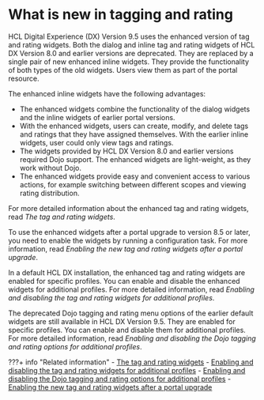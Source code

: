 # What is new in tagging and rating

HCL Digital Experience (DX) Version 9.5 uses the enhanced version of tag and rating widgets. Both the dialog and inline tag and rating widgets of HCL DX Version 8.0 and earlier versions are deprecated. They are replaced by a single pair of new enhanced inline widgets. They provide the functionality of both types of the old widgets. Users view them as part of the portal resource.

The enhanced inline widgets have the following advantages:

-   The enhanced widgets combine the functionality of the dialog widgets and the inline widgets of earlier portal versions.
-   With the enhanced widgets, users can create, modify, and delete tags and ratings that they have assigned themselves. With the earlier inline widgets, user could only view tags and ratings. 
-   The widgets provided by HCL DX Version 8.0 and earlier versions required Dojo support. The enhanced widgets are light-weight, as they work without Dojo.
-   The enhanced widgets provide easy and convenient access to various actions, for example switching between different scopes and viewing rating distribution.

For more detailed information about the enhanced tag and rating widgets, read *The tag and rating widgets*.

To use the enhanced widgets after a portal upgrade to version 8.5 or later, you need to enable the widgets by running a configuration task. For more information, read *Enabling the new tag and rating widgets after a portal upgrade*.

In a default HCL DX installation, the enhanced tag and rating widgets are enabled for specific profiles. You can enable and disable the enhanced widgets for additional profiles. For more detailed information, read *Enabling and disabling the tag and rating widgets for additional profiles*.

The deprecated Dojo tagging and rating menu options of the earlier default widgets are still available in HCL DX Version 9.5. They are enabled for specific profiles. You can enable and disable them for additional profiles. For more detailed information, read *Enabling and disabling the Dojo tagging and rating options for additional profiles*.


???+ info "Related information"
    - [The tag and rating widgets](../tagging_rating/tagging_rating_ui/index.md)
    - [Enabling and disabling the tag and rating widgets for additional profiles](../tagging_rating/cfg_reference/tag_rate_nbldsbl_inline_modules.md)
    - [Enabling and disabling the Dojo tagging and rating options for additional profiles](../tagging_rating/cfg_reference/tag_rate_nbldsbl_dojo_options.md)
    - [Enabling the new tag and rating widgets after a portal upgrade](../../deployment/manage/migrate/next_steps/enable_func_migrated_portal/mig_post_tagandrate.md)

